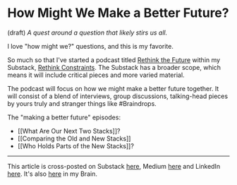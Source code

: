 # How Might We Make a Better Future?
(draft) 
*A quest around a question that likely stirs us all.* 

I love "how might we?" questions, and this is my favorite. 

So much so that I've started a podcast titled [Rethink the Future](https://rethinkconstraints.substack.com/podcast) within my Substack, [Rethink Constraints](https://rethinkconstraints.substack.com/). The Substack has a broader scope, which means it will include critical pieces and more varied material. 

The podcast will focus on how we might make a better future together. It will consist of a blend of interviews, group discussions, talking-head pieces by yours truly and stranger things like #Braindrops. 

The "making a better future" episodes: 

- [[What Are Our Next Two Stacks]]? 
- [[Comparing the Old and New Stacks]] 
- [[Who Holds Parts of the New Stacks]]? 

--- 
This article is cross-posted on Substack [here](), Medium [here]() and LinkedIn [here](). It's also [here]() in my Brain. 
